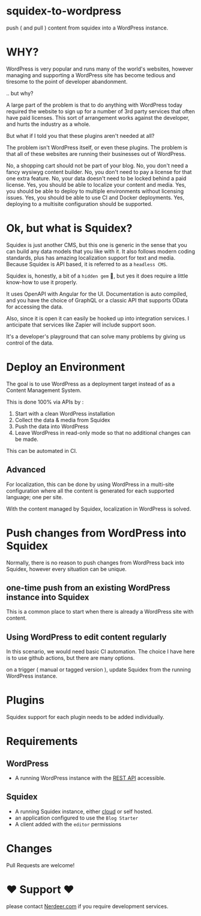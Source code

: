 # squidex-to-wordpress #

push ( and pull ) content from squidex into a WordPress instance.

# WHY? #

WordPress is very popular and runs many of the world's websites, however managing and supporting a WordPress site has 
become tedious and tiresome to the point of developer abandonment. 

.. but why?

A large part of the problem is that to do anything with WordPress today required the website to sign up for a number of 3rd party services that often have paid licenses. This sort of arrangement works against the developer, and hurts the industry as a whole.

But what if I told you that these plugins aren't needed at all? 

The problem isn't WordPress itself, or even these plugins. The problem is that all of these websites are running their businesses out of WordPress. 

No, a shopping cart should not be part of your blog.
No, you don't need a fancy wysiwyg content builder.
No, you don't need to pay a license for that one extra feature.
No, your data doesn't need to be locked behind a paid license.
Yes, you should be able to localize your content and media.
Yes, you should be able to deploy to multiple environments without licensing issues.
Yes, you should be able to use CI and Docker deployments.
Yes, deploying to a multisite configuration should be supported.


# Ok, but what is Squidex? #

Squidex is just another CMS, but this one is generic in the sense that you can build any data models that you like with it.
It also follows modern coding standards, plus has amazing localization support for text and media.
Because Squidex is API based, it is referred to as a `headless CMS`.

Squidex is, honestly, a bit of a `hidden gem` :gem:, but yes it does require a little know-how to use it properly.

It uses OpenAPI with Angular for the UI. Documentation is auto compiled, and you have the choice of GraphQL or a classic API that supports OData for accessing the data.

Also, since it is open it can easily be hooked up into integration services. I anticipate that services like Zapier will include support soon.

It's a developer's playground that can solve many problems by giving us control of the data.


# Deploy an Environment #

The goal is to use WordPress as a deployment target instead of as a Content Management System.

This is done 100% via APIs by :

1) Start with a clean WordPress installation 
2) Collect the data & media from Squidex 
3) Push the data into WordPress
4) Leave WordPress in read-only mode so that no additional changes can be made.

This can be automated in CI.

## Advanced ##

For localization, this can be done by using WordPress in a multi-site configuration where all the content is generated for each supported language; one per site.

With the content managed by Squidex, localization in WordPress is solved.

# Push changes from WordPress into Squidex #

Normally, there is no reason to push changes from WordPress back into Squidex, however every situation can be unique.

## one-time push from an existing WordPress instance into Squidex ##

This is a common place to start when there is already a WordPress site with content.

## Using WordPress to edit content regularly ##

In this scenario, we would need basic CI automation. 
The choice I have here is to use github actions, but there are many options.

on a trigger ( manual or tagged version ), update Squidex from the running WordPress instance.

# Plugins #

Squidex support for each plugin needs to be added individually. 

# Requirements #

## WordPress ##

* A running WordPress instance with the [REST API](https://developer.wordpress.org/plugins/rest-api-overview/) accessible.

## Squidex ##

* A running Squidex instance, either [cloud](https://squidex.io) or self hosted.
* an application configured to use the `Blog Starter`
* A client added with the `editor` permissions

# Changes #

Pull Requests are welcome!

# :heart: Support :heart: #

please contact [Nerdeer.com](https://www.nerdeer.com) if you require development services.
